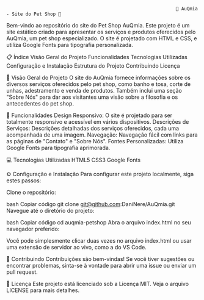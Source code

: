                                                                   🐾 AuQmia - Site do Pet Shop 🐶

                            
Bem-vindo ao repositório do site do Pet Shop AuQmia. Este projeto é um site estático criado para apresentar os serviços e produtos oferecidos pelo AuQmia, um pet shop especializado. O site é projetado com HTML e CSS, e utiliza Google Fonts para tipografia personalizada.

📋 Índice
Visão Geral do Projeto
Funcionalidades
Tecnologias Utilizadas
Configuração e Instalação
Estrutura do Projeto
Contribuindo
Licença

📖 Visão Geral do Projeto
O site do AuQmia fornece informações sobre os diversos serviços oferecidos pelo pet shop, como banho e tosa, corte de unhas, adestramento e venda de produtos. Também inclui uma seção "Sobre Nós" para dar aos visitantes uma visão sobre a filosofia e os antecedentes do pet shop.

🌟 Funcionalidades
Design Responsivo: O site é projetado para ser totalmente responsivo e acessível em vários dispositivos.
Descrições de Serviços: Descrições detalhadas dos serviços oferecidos, cada uma acompanhada de uma imagem.
Navegação: Navegação fácil com links para as páginas de "Contato" e "Sobre Nós".
Fontes Personalizadas: Utiliza Google Fonts para tipografia aprimorada.

💻 Tecnologias Utilizadas
HTML5
CSS3
Google Fonts

⚙️ Configuração e Instalação
Para configurar este projeto localmente, siga estes passos:

Clone o repositório:

bash
Copiar código
git clone git@github.com:DaniNere/AuQmia.git
Navegue até o diretório do projeto:

bash
Copiar código
cd auqmia-petshop
Abra o arquivo index.html no seu navegador preferido:

Você pode simplesmente clicar duas vezes no arquivo index.html ou usar uma extensão de servidor ao vivo, como a do VS Code.

🤝 Contribuindo
Contribuições são bem-vindas! Se você tiver sugestões ou encontrar problemas, sinta-se à vontade para abrir uma issue ou enviar um pull request.

📜 Licença
Este projeto está licenciado sob a Licença MIT. Veja o arquivo LICENSE para mais detalhes.
